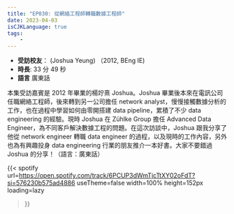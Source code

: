 ```yaml
---
title: "EP030: 從網絡工程師轉職數據工程師"
date: 2023-04-03
isCJKLanguage: true
tags:
    - 
---
```


- **受訪校友**： (Joshua Yeung) （2012, BEng IE)
- **時長**: 33 分 49 秒
- **語言** 廣東話

<!--more-->

本集受訪嘉賓是 2012 年畢業的楊竚熹 Joshua。Joshua 畢業後本來在電訊公司任職網絡工程師，後來轉到另一公司擔任 network analyst，慢慢接觸數據分析的工作，也在過程中學習如何由零開搭建 data pipeline，累積了不少 data engineering 的經驗。現時 Joshua 在 Zühlke Group 擔任 Advanced Data Engineer，為不同客戶解決數據工程的問題。在這次訪談中，Joshua 跟我分享了他從 network engineer 轉職 data engineer 的過程，以及現時的工作內容，另外也為有興趣投身 data engineering 行業的朋友推介一本好書。大家不要錯過 Joshua 的分享！（語言：廣東話）

{{< spotify 
  url=https://open.spotify.com/track/6PCUP3dWmTjcTtXY02oFdT?si=576230b575ad4886
  useTheme=false
  width=100%
  height=152px
  loading=lazy
>}}